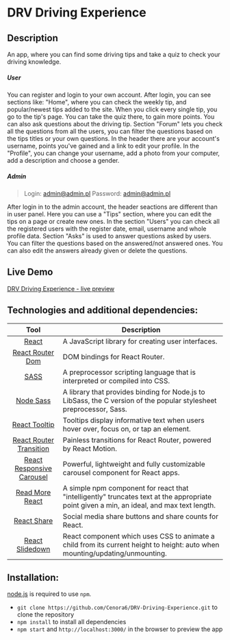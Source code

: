# DRV Driving Experience

## Description
An app, where you can find some driving tips and take a quiz to check your driving knowledge.

##### User
You can register and login to your own account. After login, you can see sections like: "Home", where you can check the weekly tip, and popular/newest tips added to the site. When you click every single tip, you go to the tip's page. You can take the quiz there, to gain more points. You can also ask questions about the driving tip. Section "Forum" lets you check all the questions from all the users, you can filter the questions based on the tips titles or your own questions. In the header there are your account's username, points you've gained and a link to edit your profile. In the "Profile", you can change your username, add a photo from your computer, add a description and choose a gender.

##### Admin

> Login: admin@admin.pl
> Password: admin@admin.pl

After login in to the admin account, the header seactions are different than in user panel. Here you can use a "Tips" section, where you can edit the tips on a page or create new ones. In the section "Users" you can check all the registered users with the register date, email, username and whole profile data. Section "Asks" is used to answer questions asked by users. You can filter the questions based on the answered/not answered ones. You can also edit the answers already given or delete the questions.

## Live Demo
[DRV Driving Experience - live preview](https://cenora6.github.io/DRV-Driving-Experience/#/)
 
## Technologies and additional dependencies:

| Tool | Description |
| :-------------:|--------------|
| [React](https://www.npmjs.com/package/react/) | A JavaScript library for creating user interfaces. |
| [React Router Dom](https://www.npmjs.com/package/react-router-dom/) | DOM bindings for React Router. |
| [SASS](https://www.npmjs.com/package/sass/) | A preprocessor scripting language that is interpreted or compiled into CSS.  |
| [Node Sass](https://www.npmjs.com/package/node-sass/) | A library that provides binding for Node.js to LibSass, the C version of the popular stylesheet preprocessor, Sass. |
| [React Tooltip](https://www.npmjs.com/package/react-tooltip/) | Tooltips display informative text when users hover over, focus on, or tap an element. |
| [React Router Transition](https://www.npmjs.com/package/react-router-transition/) | Painless transitions for React Router, powered by React Motion. | 
| [React Responsive Carousel](https://www.npmjs.com/package/react-responsive-carousel/) | Powerful, lightweight and fully customizable carousel component for React apps. | 
| [Read More React](https://www.npmjs.com/package/read-more-react/) | A simple npm component for react that "intelligently" truncates text at the appropriate point given a min, an ideal, and max text length. | 
| [React Share](https://www.npmjs.com/package/react-share/) | Social media share buttons and share counts for React. | 
| [React Slidedown](https://www.npmjs.com/package/react-slidedown/) | React component which uses CSS to animate a child from its current height to height: auto when mounting/updating/unmounting. | 

## Installation:
[node.js](http://nodejs.org/download/) is required to use ``npm``.

-  ```git clone https://github.com/Cenora6/DRV-Driving-Experience.git``` to clone the repository
- ```npm install``` to install all dependencies
- ```npm start``` and ```http://localhost:3000/``` in the browser to preview the app
